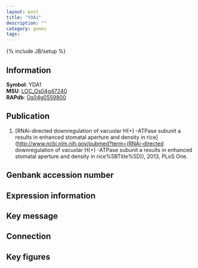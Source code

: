 ```yaml
---
layout: post
title: "YDA1"
description: ""
category: genes
tags: 
---
```

{% include JB/setup %}

## Information
__Symbol__: YDA1  
__MSU__: [LOC_Os04g47240](http://rice.plantbiology.msu.edu/cgi-bin/ORF_infopage.cgi?orf=LOC_Os04g47240)  
__RAPdb__: [Os04g0559800](http://rapdb.dna.affrc.go.jp/viewer/gbrowse_details/irgsp1?name=Os04g0559800)  

## Publication
1. [RNAi-directed downregulation of vacuolar H(+) -ATPase subunit a results in enhanced stomatal aperture and density in rice](http://www.ncbi.nlm.nih.gov/pubmed?term=(RNAi-directed downregulation of vacuolar H(+) -ATPase subunit a results in enhanced stomatal aperture and density in rice%5BTitle%5D)), 2013, PLoS One.

## Genbank accession number

## Expression information

## Key message

## Connection

## Key figures



